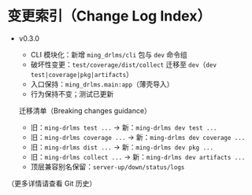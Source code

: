# 变更索引（Change Log Index）

- v0.3.0
  - CLI 模块化：新增 `ming_drlms/cli` 包与 `dev` 命令组
  - 破坏性变更：`test/coverage/dist/collect` 迁移至 `dev`（`dev test|coverage|pkg|artifacts`）
  - 入口保持：`ming_drlms.main:app`（薄壳导入）
  - 行为保持不变；测试已更新

  迁移清单（Breaking changes guidance）
  - 旧：`ming-drlms test ...` → 新：`ming-drlms dev test ...`
  - 旧：`ming-drlms coverage ...` → 新：`ming-drlms dev coverage ...`
  - 旧：`ming-drlms dist ...` → 新：`ming-drlms dev pkg ...`
  - 旧：`ming-drlms collect ...` → 新：`ming-drlms dev artifacts ...`
  - 顶层兼容别名保留：`server-up/down/status/logs`

（更多详情请查看 Git 历史）
